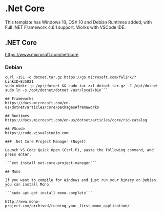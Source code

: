 # .Net Core

This template has Windows 10, OSX 10 and Debian Runtimes added, with Full .NET Framework 4.6.1 support. Works with VSCode IDE.

## .NET Core
https://www.microsoft.com/net/core

### Debian
```sudo apt-get install curl libunwind8 gettext
curl -sSL -o dotnet.tar.gz https://go.microsoft.com/fwlink/?LinkID=835021
sudo mkdir -p /opt/dotnet && sudo tar zxf dotnet.tar.gz -C /opt/dotnet
sudo ln -s /opt/dotnet/dotnet /usr/local/bin```

## Frameworks
https://docs.microsoft.com/en-us/dotnet/articles/core/packages#frameworks

## Runtimes
https://docs.microsoft.com/en-us/dotnet/articles/core/rid-catalog

## VScode
https://code.visualstudio.com

### .Net Core Project Manager (Nuget)

Launch VS Code Quick Open (Ctrl+P), paste the following command, and press enter. 

```ext install net-core-project-manager```

## Mono 

If you want to compile for Windows and just run your binary on Debian you can install Mono.

```sudo apt-get install mono-complete```

http://www.mono-project.com/archived/running_your_first_mono_application/
